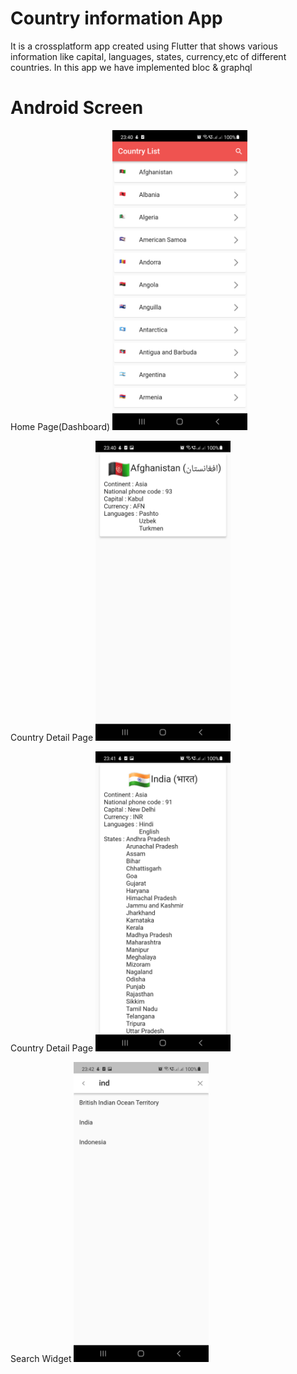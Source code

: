 # Country information App
It is a crossplatform app created using Flutter that shows various information like capital, languages, states, currency,etc of different countries.
In this app we have implemented bloc & graphql


# Android Screen
Home Page(Dashboard)
<img height="480px" src="https://github.com/ayush278/CountryInfoApp/blob/main/countryinfo/screenshot/homepage.png"> 

Country Detail Page
<img height="480px" src="https://github.com/ayush278/CountryInfoApp/blob/main/countryinfo/screenshot/countrydetailpage.png"> 

Country Detail Page
<img height="480px" src="https://github.com/ayush278/CountryInfoApp/blob/main/countryinfo/screenshot/countrydetailpage1.png"> 

Search Widget
<img height="480px" src="https://github.com/ayush278/CountryInfoApp/blob/main/countryinfo/screenshot/searchwidget.png"> 

